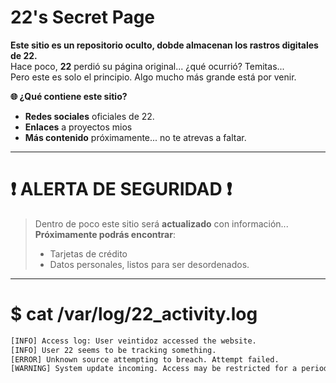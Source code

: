 # 22's Secret Page

**Este sitio es un repositorio oculto, dobde almacenan los rastros digitales de 22.**  
Hace poco, **22** perdió su página original... ¿qué ocurrió? Temitas...  
Pero este es solo el principio. Algo mucho más grande está por venir.

**🌐 ¿Qué contiene este sitio?**
- **Redes sociales** oficiales de 22.
- **Enlaces** a proyectos mios
- **Más contenido** próximamente... no te atrevas a faltar.

---

# ❗️ ALERTA DE SEGURIDAD ❗️

> Dentro de poco este sitio será **actualizado** con información... 
> **Próximamente podrás encontrar**:
> - Tarjetas de crédito
> - Datos personales, listos para ser desordenados.

---

# $ cat /var/log/22_activity.log
```bash
[INFO] Access log: User veintidoz accessed the website.
[INFO] User 22 seems to be tracking something.
[ERROR] Unknown source attempting to breach. Attempt failed.
[WARNING] System update incoming. Access may be restricted for a period of time.
